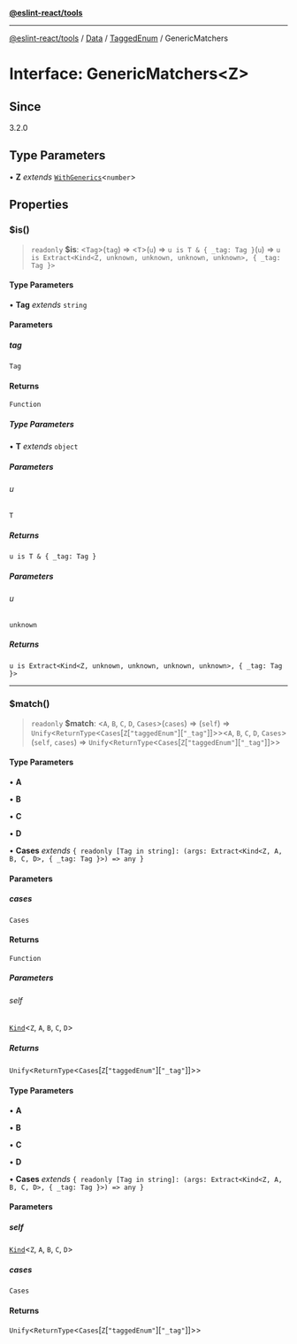 [**@eslint-react/tools**](../../../../../README.md)

***

[@eslint-react/tools](../../../../../README.md) / [Data](../../../README.md) / [TaggedEnum](../README.md) / GenericMatchers

# Interface: GenericMatchers\<Z\>

## Since

3.2.0

## Type Parameters

• **Z** *extends* [`WithGenerics`](WithGenerics.md)\<`number`\>

## Properties

### $is()

> `readonly` **$is**: \<`Tag`\>(`tag`) => \<`T`\>(`u`) => `u is T & { _tag: Tag }`(`u`) => `u is Extract<Kind<Z, unknown, unknown, unknown, unknown>, { _tag: Tag }>`

#### Type Parameters

• **Tag** *extends* `string`

#### Parameters

##### tag

`Tag`

#### Returns

`Function`

##### Type Parameters

• **T** *extends* `object`

##### Parameters

###### u

`T`

##### Returns

`u is T & { _tag: Tag }`

##### Parameters

###### u

`unknown`

##### Returns

`u is Extract<Kind<Z, unknown, unknown, unknown, unknown>, { _tag: Tag }>`

***

### $match()

> `readonly` **$match**: \<`A`, `B`, `C`, `D`, `Cases`\>(`cases`) => (`self`) => `Unify`\<`ReturnType`\<`Cases`\[`Z`\[`"taggedEnum"`\]\[`"_tag"`\]\]\>\>\<`A`, `B`, `C`, `D`, `Cases`\>(`self`, `cases`) => `Unify`\<`ReturnType`\<`Cases`\[`Z`\[`"taggedEnum"`\]\[`"_tag"`\]\]\>\>

#### Type Parameters

• **A**

• **B**

• **C**

• **D**

• **Cases** *extends* `{ readonly [Tag in string]: (args: Extract<Kind<Z, A, B, C, D>, { _tag: Tag }>) => any }`

#### Parameters

##### cases

`Cases`

#### Returns

`Function`

##### Parameters

###### self

[`Kind`](../type-aliases/Kind.md)\<`Z`, `A`, `B`, `C`, `D`\>

##### Returns

`Unify`\<`ReturnType`\<`Cases`\[`Z`\[`"taggedEnum"`\]\[`"_tag"`\]\]\>\>

#### Type Parameters

• **A**

• **B**

• **C**

• **D**

• **Cases** *extends* `{ readonly [Tag in string]: (args: Extract<Kind<Z, A, B, C, D>, { _tag: Tag }>) => any }`

#### Parameters

##### self

[`Kind`](../type-aliases/Kind.md)\<`Z`, `A`, `B`, `C`, `D`\>

##### cases

`Cases`

#### Returns

`Unify`\<`ReturnType`\<`Cases`\[`Z`\[`"taggedEnum"`\]\[`"_tag"`\]\]\>\>
